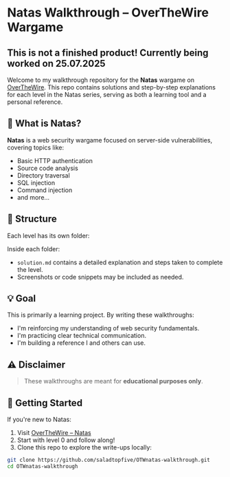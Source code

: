 # Natas Walkthrough – OverTheWire Wargame
## This is not a finished product! Currently being worked on 25.07.2025
Welcome to my walkthrough repository for the **Natas** wargame on [OverTheWire](https://overthewire.org/wargames/natas/). This repo contains solutions and step-by-step explanations for each level in the Natas series, serving as both a learning tool and a personal reference.

## 📘 What is Natas?

**Natas** is a web security wargame focused on server-side vulnerabilities, covering topics like:

- Basic HTTP authentication
- Source code analysis
- Directory traversal
- SQL injection
- Command injection
- and more…

## 📁 Structure

Each level has its own folder:


Inside each folder:

- `solution.md` contains a detailed explanation and steps taken to complete the level.
- Screenshots or code snippets may be included as needed.

## 💡 Goal

This is primarily a learning project. By writing these walkthroughs:

- I'm reinforcing my understanding of web security fundamentals.
- I'm practicing clear technical communication.
- I'm building a reference I and others can use.

## ⚠️ Disclaimer

> These walkthroughs are meant for **educational purposes only**. 

## 🚀 Getting Started

If you're new to Natas:

1. Visit [OverTheWire – Natas](https://overthewire.org/wargames/natas/)
2. Start with level 0 and follow along!
3. Clone this repo to explore the write-ups locally:

```bash
git clone https://github.com/saladtopfive/OTWnatas-walkthrough.git
cd OTWnatas-walkthrough

